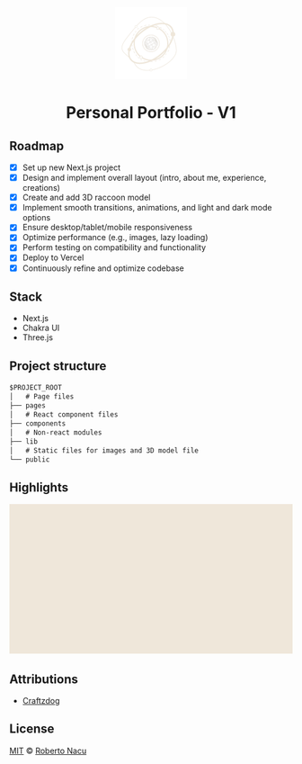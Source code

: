 <div align="center">
  <img src="public/logo-light-nobg.png" alt="logo" width="128"/>
  <h1>Personal Portfolio - V1</h1>

</div>

## Roadmap

- [x] Set up new Next.js project
- [x] Design and implement overall layout (intro, about me, experience, creations)
- [x] Create and add 3D raccoon model
- [x] Implement smooth transitions, animations, and light and dark mode options
- [x] Ensure desktop/tablet/mobile responsiveness
- [x] Optimize performance (e.g., images, lazy loading)
- [x] Perform testing on compatibility and functionality
- [x] Deploy to Vercel
- [x] Continuously refine and optimize codebase

## Stack

- Next.js
- Chakra UI
- Three.js

## Project structure

```
$PROJECT_ROOT
│   # Page files
├── pages
│   # React component files
├── components
│   # Non-react modules
├── lib
│   # Static files for images and 3D model file
└── public
```

## Highlights

  <div align="center">
    <img src="public/screenshots/landpage.gif" alt="landpage gif"/>
  </div>
<div align="justify">

## Attributions

- [Craftzdog](https://github.com/craftzdog/craftzdog-homepage)

## License

[MIT](https://github.com/1391819/personal-portfolio/blob/main/License.txt) © [Roberto Nacu](https://github.com/1391819)

</div>
